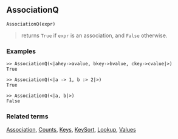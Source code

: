 ## AssociationQ

```
AssociationQ(expr) 
```

> returns `True` if `expr` is an association, and `False` otherwise.
 
### Examples

```
>> AssociationQ(<|ahey->avalue, bkey->bvalue, ckey->cvalue|>)
True

>> AssociationQ(<|a -> 1, b :> 2|>)
True

>> AssociationQ(<|a, b|>)
False     
```

### Related terms  
[Association](Association.md), [Counts](Counts.md), [Keys](Keys.md), [KeySort](KeySort.md), [Lookup](Lookup.md), [Values](Values.md)